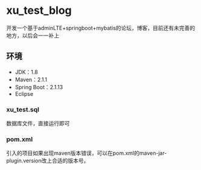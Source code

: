# xu_test_blog
开发一个基于adminLTE+springboot+mybatis的论坛，博客，目前还有未完善的地方，以后会一一补上
## 环境
* JDK：1.8
* Maven：2.1.1
* Spring Boot：2.1.13
* Eclipse
### xu_test.sql
数据库文件，直接运行即可
### pom.xml
引入的项目如果出现maven版本错误，可以在pom.xml的maven-jar-plugin.version改上合适的版本号。
